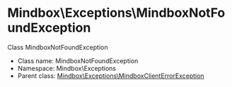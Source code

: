 Mindbox\Exceptions\MindboxNotFoundException
===============

Class MindboxNotFoundException




* Class name: MindboxNotFoundException
* Namespace: Mindbox\Exceptions
* Parent class: [Mindbox\Exceptions\MindboxClientErrorException](Mindbox-Exceptions-MindboxClientErrorException.md)








